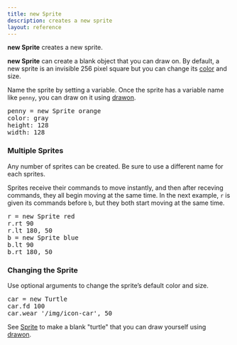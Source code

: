 ```yaml
---
title: new Sprite
description: creates a new sprite
layout: reference
---
```


**new Sprite** creates a new sprite.

**new Sprite** can create a blank object that you can draw on. By default, a new sprite is an invisible 256 pixel square but you can change its [color](colors.html) and size.  

Name the sprite by setting a variable.  Once the sprite has a variable
name like `penny`, you can draw on it using [drawon](drawon.html).

<pre class="jumbo">
penny = new Sprite <span data-dfnup="optional color">orange</span>
color: <span data-dfn="color">gray</span>
height: <span data-dfn="height">128</span>
width: <span data-dfn="width">128</span>
</pre>

<script type="demo">
penny = null
setup ->
  remove penny
demo ->
  penny = new Sprite orange
  penny.speed 1
  penny.fd 50
  penny.pause 1
  sync penny, turtle
  penny.label 'sally &rarr;', 'left'
  penny.label 'original turtle', 'right'
</script>

### Multiple Sprites

Any number of sprites can be created.  Be sure to use a different
name for each sprites.

Sprites receive their commands to move instantly, and then
after receving commands, they all begin moving at the same time.
In the next example, `r` is given its commands before
`b`, but they both start moving at the same time.

<pre class="examp">
<span data-dfnright="for r">r = new Sprite red
r.rt 90
r.lt 180, 50</span>
<span data-dfnright="for b">b = new Sprite blue
b.lt 90
b.rt 180, 50</span>
</pre>

<script type="demo">
r = b = null
setup ->
  ht()
  remove r, b
  r = new Sprite red
  r.jump 0, -50
  b = new Sprite blue
  b.jump 0, -50
demo ->
  r.pause 1
  b.pause 1
  r.rt 90
  r.lt 180, 50
  b.lt 90
  b.rt 180, 50
</script>

### Changing the Sprite

Use optional arguments to change the sprite’s default color and size.

<pre class="examp">
car = new Turtle
car.fd 100
car.wear '/img/icon-car', 50
</pre>

<script type="demo">
car = null
setup ->
  remove car
demo ->
  car = new Turtle
  car.speed 1
  car.fd 50
  car.wear '/img/icon-car', 50
</script>


See [Sprite](sprite.html) to make a blank "turtle" that you can draw yourself using [drawon](drawon.html).
